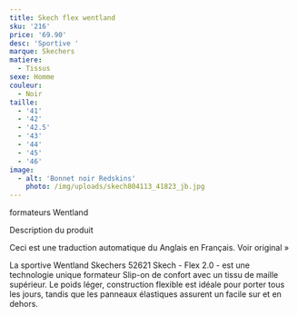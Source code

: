 ```yaml
---
title: Skech flex wentland
sku: '216'
price: '69.90'
desc: 'Sportive '
marque: Skechers
matiere:
  - Tissus
sexe: Homme
couleur:
  - Noir
taille:
  - '41'
  - '42'
  - '42.5'
  - '43'
  - '44'
  - '45'
  - '46'
image:
  - alt: 'Bonnet noir Redskins'
    photo: /img/uploads/skech804113_41823_jb.jpg
---
```

formateurs Wentland

Description du produit

Ceci est une traduction automatique du Anglais en Français. Voir original »



La sportive Wentland Skechers 52621 Skech - Flex 2.0 - est une technologie unique formateur Slip-on de confort avec un tissu de maille supérieur. Le poids léger, construction flexible est idéale pour porter tous les jours, tandis que les panneaux élastiques assurent un facile sur et en dehors.

